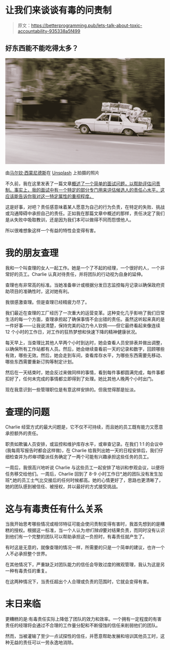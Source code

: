# 让我们来谈谈有毒的问责制

> 原文：<https://betterprogramming.pub/lets-talk-about-toxic-accountability-935338a5f499>

## 好东西能不能吃得太多？

![](img/fb91fb7865bdfcd2c17edb9efa33e433.png)

由[马尔钦·西蒙尼德斯](https://unsplash.com/@cinusek?utm_source=unsplash&utm_medium=referral&utm_content=creditCopyText)在 [Unsplash](https://unsplash.com/s/photos/heavy?utm_source=unsplash&utm_medium=referral&utm_content=creditCopyText) 上拍摄的照片

不久前，我在这里发表了一篇文章[概述了一个简单的面试问题，以帮助评估问责制。事实上，我的面试中有一个特定的部分专门用来评估候选人的责任心水平，这应该能告诉你我对这一特定属性的重视程度。](/the-simplest-interview-question-to-assess-accountability-f2f2eeebd01b?source=user_profile---------12-------------------------------)

这是好事，对吧？责任感意味着某人愿意为自己的行为负责，在特定的失败、挑战或沟通障碍中承担自己的责任。正如我在那篇文章中概述的那样，责任决定了我们是从失败中吸取教训，还是因为我们本可以做得不同而怨恨他人。

所以很难想象这样一个有益的特性会变得有害。

# 我的朋友查理

我和一个叫查理的女人一起工作。她是一个了不起的经理，一个很好的人，一个非常好的员工。Charlie 认真对待责任，并将团队的行动视为自身的延伸。

查理也有非常高的标准。当她准备审计或根据分发日志监控每月记录以确保政府资助项目的准确性时，这对她有利。

我很感激查理。但是查理已经精疲力尽了。

我们最近在查理的工厂经历了一次重大的运营变革。这种变化几乎影响了我们日常生活的每一个方面，查理承担起了确保事情不会出错的责任。虽然这听起来真的是一件好事——让我说清楚，保持完美的动力令人钦佩——但它最终看起来像连续 12 个小时的工作日，对工作的狂热梦想和快速下降的精神健康状况。

每天早上，当查理比其他人早两个小时到达时，她会查看人员安排表并做出调整，以确保所有工作站都有人员。然后，她会继续查看前一天的记录和数字，回顾哪些有效，哪些无效。然后，她会走到车间，查看库存水平，为哪些东西需要先移动、哪些东西需要重新订购等制定计划。

然后在一天结束时，她会反过来做同样的事情，看到每件事都圆满完成，每件事都扣好了，任何未完成的事情都立即得到了处理。她比其他人晚两个小时出门。

现在我意识到一些管理职位是有意这样安排的。但我觉得那是扯淡。

# **查理的问题**

Charlie 经营方式的最大问题是，它不仅不可持续，而且她的员工既有能力又愿意承担额外的责任。

职责如欺骗人员安排，或监控和维护库存水平，或审查记录。在我们 1:1 的会议中(我每周写报告时都会这样做)，在 Charlie 给我列出她一天的日程安排后，我们仔细检查并为*的每项*委派任务确定了一两个可能有兴趣承担这些任务的员工。

一周后，我很高兴地听说 Charlie 与这些员工一起安排了培训和参观会议，以便将任务移交给他们。一周后，Charlie 回到了 8-9 小时工作日*,她的团队没有发生加班*,她的员工士气比交接后的任何时候都高。她的心情更好了，思路也更清晰了，她的团队感到被信任、被授权，并以最好的方式接受挑战。

# **这与有毒责任有什么关系**

当我开始思考哪些情况或相邻特征可能会使问责制变得有害时，我首先想到的是糟糕的授权。根据这一标准，当一个人认为*他们独自*要对结果负责，而同时没有认识到他们有一个完整的团队可以帮助承担这一负担时，有毒责任就产生了。

有时这是无意的，就像查理的情况一样，所需要的只是一个简单的建议，也许一个人不必承担整个世界。

在其他情况下，严重缺乏对团队能力的信任会导致过度的微观管理，我认为这是另一种有毒责任的重复。

在这两种情况下，当责任超出个人合理或负责的范围时，它就会变得有害。

# **末日来临**

更糟糕的是:有毒责任实际上降低了团队的效力和效率。一个拥有一定程度的有害责任的经理将会通过不合理的工作量分配和不断侵蚀的信任来削弱他们的团队。

然而，当被灌输了至少一点试探性的信任，并愿意帮助发展和培训其他员工时，这种无益的责任可以一劳永逸地消除。
